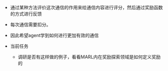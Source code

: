 - 通过某种方法评价这次通信的作用来给通信内容进行评分，然后通过奖励函数的方式进行反馈
- 每次通信需要扣分。
- 因此希望agent学到如何进行更加有效的通信


- 当前任务
    - 调研是否有这样做的例子，看看MARL内在奖励探索领域是如何定义奖励的